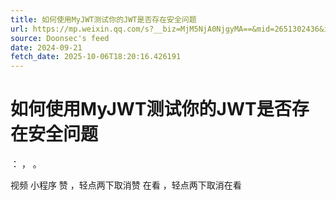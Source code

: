 ```yaml
---
title: 如何使用MyJWT测试你的JWT是否存在安全问题
url: https://mp.weixin.qq.com/s?__biz=MjM5NjA0NjgyMA==&mid=2651302436&idx=4&sn=1fd378661dc062d3fcec2ada4f33893c
source: Doonsec's feed
date: 2024-09-21
fetch_date: 2025-10-06T18:20:16.426191
---
```


# 如何使用MyJWT测试你的JWT是否存在安全问题

：
，
。

视频
小程序
赞
，轻点两下取消赞
在看
，轻点两下取消在看